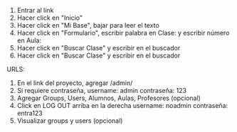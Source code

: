 1) Entrar al link
2) Hacer click en "Inicio"
3) Hacer click en "Mi Base", bajar para leer el texto
4) Hacer click en "Formulario", escribir palabra en Clase: y escribir número en Aula:
5) Hacer click en "Buscar Clase" y escribir en el buscador
6) Hacer click en "Buscar Clase" y escribir en el buscador

URLS:
1) En el link del proyecto, agregar /admin/
2) Si requiere contraseña, 
username: admin
contraseña: 123
3) Agregar Groups, Users, Alumnos, Aulas, Profesores (opcional)
4) Click en LOG OUT arriba en la derecha
username: noadmin
contraseña: entra123
5) Visualizar groups y users (opcional)
